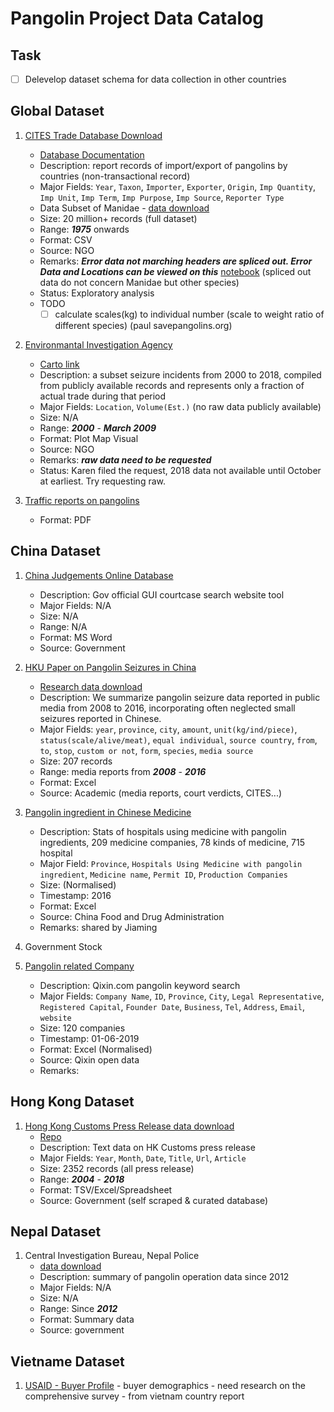 # Pangolin Project Data Catalog

## Task
 - [ ] Delevelop dataset schema for data collection in other countries

## Global Dataset
 1. [CITES Trade Database Download](https://trade.cites.org/) 
     - [Database Documentation](https://trade.cites.org/cites_trade_guidelines/en-CITES_Trade_Database_Guide.pdf )
     - Description: report records of import/export of pangolins by countries (non-transactional record)
     - Major Fields: ```Year```, ```Taxon```, ```Importer```, ```Exporter```, ```Origin```, ```Imp Quantity```, ```Imp Unit```, ```Imp Term```, ```Imp Purpose```, ```Imp Source```, ```Reporter Type```
     - Data Subset of Manidae - [data download](https://github.com/Roytangrb/pangolin/tree/master/CITIES%20Analysis/manidae.csv)
     - Size: 20 million+ records (full dataset)
     - Range: ***1975*** onwards
     - Format: CSV
     - Source: NGO
     - Remarks: ***Error data not marching headers are spliced out. Error Data and Locations can be viewed on this*** [notebook](https://github.com/Roytangrb/pangolin/blob/master/CITES%20Analysis/manidae.ipynb) (spliced out data do not concern Manidae but other species)
     - Status: Exploratory analysis
     - TODO
       - [ ] calculate scales(kg) to individual number (scale to weight ratio of different species) (paul savepangolins.org)

  2. [Environmantal Investigation Agency](https://eia-international.org/wildlife/wildlife-trade-maps/illegal-trade-seizures-pangolins/)
     - [Carto link](https://tomaszjohnson.carto.com/builder/5fe400fc-8202-4c65-ac51-48dbcb052f6e/embed)
     - Description: a subset seizure incidents from 2000 to 2018, compiled from publicly available records and represents only a fraction of actual trade during that period
     - Major Fields: ```Location```, ```Volume(Est.)``` (no raw data publicly available)
     - Size: N/A
     - Range: ***2000*** - ***March 2009***
     - Format: Plot Map Visual
     - Source: NGO
     - Remarks: ***raw data need to be requested***
     - Status: Karen filed the request, 2018 data not available until October at earliest. Try requesting raw.

  3. [Traffic reports on pangolins](https://www.traffic.org/publications/search/?q=pangolins)
     - Format: PDF 

## China Dataset
  1. [China Judgements Online Database](http://wenshu.court.gov.cn/)
     - Description: Gov official GUI courtcase search website tool
     - Major Fields: N/A
     - Size: N/A
     - Range: N/A
     - Format: MS Word
     - Source: Government

  2. [HKU Paper on Pangolin Seizures in China](https://onlinelibrary.wiley.com/doi/full/10.1111/conl.12339)
     - [Research data download](https://onlinelibrary.wiley.com/action/downloadSupplement?doi=10.1111%2Fconl.12339&file=conl12339-sup-0002-tableS1.xlsx)
     - Description: We summarize pangolin seizure data reported in public media from 2008 to 2016, incorporating often neglected small seizures reported in Chinese.
     - Major Fields: ```year```, ```province```, ```city```, ```amount```, ```unit(kg/ind/piece)```, ```status(scale/alive/meat)```, ```equal individual```, ```source country```, ```from```, ```to```, ```stop```, ```custom or not```, ```form```, ```species```, ```media source```
     - Size: 207 records
     - Range: media reports from ***2008*** - ***2016***
     - Format: Excel
     - Source: Academic (media reports, court verdicts, CITES...)

  3. [Pangolin ingredient in Chinese Medicine]()
     - Description: Stats of hospitals using medicine with pangolin ingredients, 209 medicine companies, 78 kinds of medicine, 715 hospital
     - Major Field: ```Province```, ```Hospitals Using Medicine with pangolin ingredient```, ```Medicine name```, ```Permit ID```, ```Production Companies```
     - Size:  (Normalised)
     - Timestamp: 2016
     - Format: Excel
     - Source: China Food and Drug Administration
     - Remarks: shared by Jiaming

  4. Government Stock

  5. [Pangolin related Company](https://github.com/Roytangrb/pangolin/blob/master/china/pangolin-qixin-2019-6-2.xls)
     - Description: Qixin.com pangolin keyword search
     - Major Fields: ```Company Name```, ```ID```, ```Province```, ```City```, ```Legal Representative```, ```Registered Capital```, ```Founder Date```, ```Business```, ```Tel```, ```Address```, ```Email```, ```website```
     - Size: 120 companies
     - Timestamp: 01-06-2019
     - Format: Excel (Normalised)
     - Source: Qixin open data
     - Remarks:


## Hong Kong Dataset
 1. [Hong Kong Customs Press Release data download](https://docs.google.com/spreadsheets/d/1IjPrjt--8NIioltO7pHv4X_5W4wmj48C_HzzWJL4lHg/edit#gid=69729802)
     - [Repo](https://github.com/Roytangrb/pangolin/tree/master/hkcustomdata)
     - Description: Text data on HK Customs press release
     - Major Fields: ```Year```, ```Month```, ```Date```, ```Title```, ```Url```, ```Article```
     - Size: 2352 records (all press release)
     - Range: ***2004*** - ***2018***
     - Format: TSV/Excel/Spreadsheet
     - Source: Government (self scraped & curated database)

## Nepal Dataset
 1. Central Investigation Bureau, Nepal Police
     - [data download](https://github.com/Roytangrb/pangolin/tree/master/nepal)
     - Description: summary of pangolin operation data since 2012
     - Major Fields: N/A
     - Size: N/A
     - Range: Since ***2012***
     - Format: Summary data
     - Source: government

## Vietname Dataset
  1. [USAID - Buyer Profile](https://www.usaidwildlifeasia.org/resources/reports)
    - buyer demographics
    - need research on the comprehensive survey
    - from vietnam country report